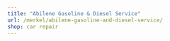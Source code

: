 ```yaml
---
title: "Abilene Gasoline & Diesel Service"
url: /merkel/abilene-gasoline-and-diesel-service/
shop: car repair
---
```


